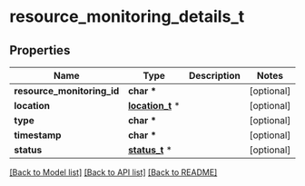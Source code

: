 # resource_monitoring_details_t

## Properties
Name | Type | Description | Notes
------------ | ------------- | ------------- | -------------
**resource_monitoring_id** | **char \*** |  | [optional] 
**location** | [**location_t**](location.md) \* |  | [optional] 
**type** | **char \*** |  | [optional] 
**timestamp** | **char \*** |  | [optional] 
**status** | [**status_t**](status.md) \* |  | [optional] 

[[Back to Model list]](../README.md#documentation-for-models) [[Back to API list]](../README.md#documentation-for-api-endpoints) [[Back to README]](../README.md)


